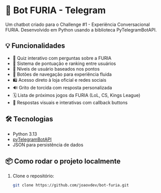 # 🤖 Bot FURIA - Telegram

Um chatbot criado para o Challenge #1 - Experiência Conversacional FURIA. Desenvolvido em Python usando a biblioteca PyTelegramBotAPI.

## 💡 Funcionalidades

- 🎯 Quiz interativo com perguntas sobre a FURIA
- 🏅 Sistema de pontuação e ranking entre usuários
- 👥 Níveis de usuário baseados nos pontos
- 🔁 Botões de navegação para experiência fluida
- 🛍️ Acesso direto à loja oficial e redes sociais
- 🔊 Grito de torcida com resposta personalizada
- 🗓️ Lista de próximos jogos da FURIA (LoL, CS, Kings League)
- 🧠 Respostas visuais e interativas com callback buttons

## 🛠️ Tecnologias

- Python 3.13
- [pyTelegramBotAPI](https://github.com/eternnoir/pyTelegramBotAPI)
- JSON para persistência de dados

## 📦 Como rodar o projeto localmente

1. Clone o repositório:
   ```bash
   git clone https://github.com/joaovdev/bot-furia.git